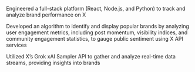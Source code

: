 Engineered a full-stack platform (React, Node.js, and Python) to track and analyze brand performance on X

Developed an algorithm to identify and display popular brands by analyzing user engagement metrics, including post momentum, visibility indices, and community engagement statistics, to gauge public sentiment using X API services

Utilized X’s Grok xAI Sampler API to gather and analyze real-time data streams, providing insights into brands
